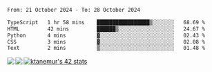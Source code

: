 <!--START_SECTION:waka-->

```txt
From: 21 October 2024 - To: 28 October 2024

TypeScript   1 hr 58 mins    █████████████████▒░░░░░░░   68.69 %
HTML         42 mins         ██████▒░░░░░░░░░░░░░░░░░░   24.67 %
Python       4 mins          ▓░░░░░░░░░░░░░░░░░░░░░░░░   02.43 %
CSS          3 mins          ▓░░░░░░░░░░░░░░░░░░░░░░░░   02.08 %
Text         2 mins          ▒░░░░░░░░░░░░░░░░░░░░░░░░   01.48 %
```

<!--END_SECTION:waka-->
<a href="https://github.com/anuraghazra/github-readme-stats">
  <img align="left" src="https://github-readme-stats.vercel.app/api?username=Tanesan&count_private=true&show_icons=true" />
<img align="left" src="https://github-readme-stats.vercel.app/api/top-langs/?username=Tanesan" />
</a>

[![ktanemur's 42 stats](https://badge42.vercel.app/api/v2/cl1wslf6s002109l771rng2w8/stats?cursusId=21&coalitionId=62)](https://github.com/JaeSeoKim/badge42)

